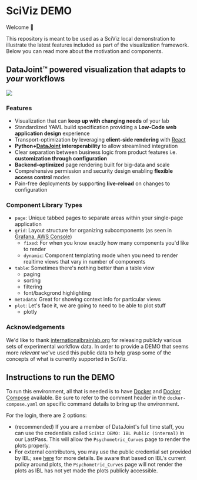 # SciViz DEMO

Welcome 👋

This repository is meant to be used as a SciViz local demonstration to illustrate the latest features included as part of the visualization framework. Below you can read more about the motivation and components. 

## DataJoint™ powered visualization that adapts to *your* workflows

![](https://images.squarespace-cdn.com/content/v1/60e5a50c0632d17c36f6b2d3/1638463454411-SMVPVS9EBPLU9T9T5YMN/unsplash-image-Pyut03Gn98w.jpg?format=1000w)

### Features

- Visualization that can **keep up with changing needs** of your lab
- Standardized YAML build specification providing a **Low-Code web application
  design** experience
- Transport-optimization by leveraging **client-side rendering** with
  [React](https://reactjs.org/)
- **Python+[DataJoint](https://www.datajoint.org/) interoperability** to allow
  streamlined integration
- Clear separation between business logic from product features i.e. **customization
  through configuration**
- **Backend-optimized** page rendering built for big-data and scale
- Comprehensive permission and security design enabling **flexible access control**
  modes
- Pain-free deployments by supporting **live-reload** on changes to configuration

### Component Library Types

- `page`: Unique tabbed pages to separate areas within your single-page application
- `grid`: Layout structure for organizing subcomponents (as seen in
  [Grafana, AWS Console](https://github.com/react-grid-layout/react-grid-layout#projects-using-react-grid-layout))
  - `fixed`: For when you know exactly how many components you'd like to render
  - `dynamic`: Component templating mode when you need to render realtime views that
  vary in number of components
- `table`: Sometimes there's nothing better than a table view
  - paging
  - sorting
  - filtering
  - font/backgrond highlighting
- `metadata`: Great for showing context info for particular views
- `plot`: Let's face it, we are going to need to be able to plot stuff
  - plotly

### Acknowledgements

We'd like to thank [internationalbrainlab.org](https://data.internationalbrainlab.org) for releasing
publicly various sets of experimental workflow data. In order to provide a DEMO that
seems more *relevant* we've used this public data to help grasp some of the concepts
of what is currently supported in SciViz.

## Instructions to run the DEMO

To run this environment, all that is needed is to have [Docker](https://www.docker.com/get-started) and [Docker Compose](https://docs.docker.com/compose/gettingstarted/) available. Be sure to refer to the comment header in the `docker-compose.yaml` on specific command details to bring up the environment.

For the login, there are 2 options:
- (recommended) If you are a member of DataJoint's full time staff, you can use the credentials called `SciViz DEMO: IBL Public (internal)` in our LastPass. This will allow the `Psychometric_Curves` page to render the plots properly.
- For external contributors, you may use the public credential set provided by IBL; see [here](https://int-brain-lab.github.io/iblenv/dj_docs/public_datajoint.html#accessing-the-public-database-on-your-local-machine) for more details. Be aware that based on IBL's current policy around plots, the `Psychometric_Curves` page will not render the plots as IBL has not yet made the plots publicly accessible.
